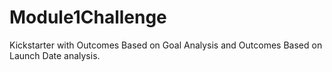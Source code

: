 # Module1Challenge
Kickstarter with Outcomes Based on Goal Analysis and Outcomes Based on Launch Date analysis.
